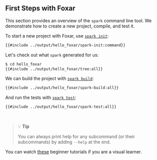 ## First Steps with Foxar

This section provides an overview of the `spark` command line tool. We demonstrate how to create a new project, compile, and test it.

To start a new project with Foxar, use [`spark init`](../reference/spark/spark-init.md):

```sh
{{#include ../output/hello_foxar/spark-init:command}}
```

Let's check out what `spark` generated for us:

```sh
$ cd hello_foxar
{{#include ../output/hello_foxar/tree:all}}
```

We can build the project with [`spark build`](../reference/spark/spark-build.md):

```sh
{{#include ../output/hello_foxar/spark-build:all}}
```

And run the tests with [`spark test`](../reference/spark/spark-test.md):

```sh
{{#include ../output/hello_foxar/spark-test:all}}
```
<br>

> 💡 **Tip**
> 
> You can always print help for any subcommand (or their subcommands) by adding `--help` at the end.

You can watch [these](../tutorials/learn-foxar.md) beginner tutorials if you are a visual learner.
